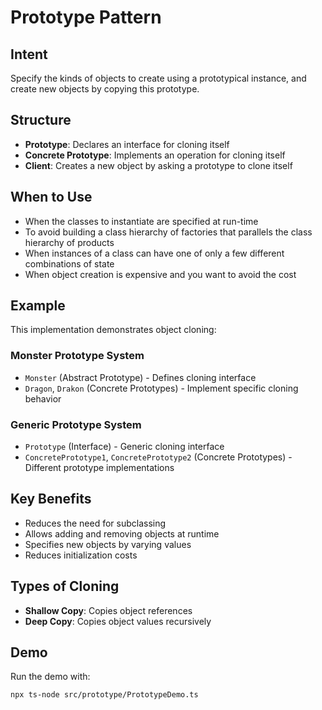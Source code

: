 # Prototype Pattern

## Intent
Specify the kinds of objects to create using a prototypical instance, and create new objects by copying this prototype.

## Structure
- **Prototype**: Declares an interface for cloning itself
- **Concrete Prototype**: Implements an operation for cloning itself
- **Client**: Creates a new object by asking a prototype to clone itself

## When to Use
- When the classes to instantiate are specified at run-time
- To avoid building a class hierarchy of factories that parallels the class hierarchy of products
- When instances of a class can have one of only a few different combinations of state
- When object creation is expensive and you want to avoid the cost

## Example
This implementation demonstrates object cloning:

### Monster Prototype System
- `Monster` (Abstract Prototype) - Defines cloning interface
- `Dragon`, `Drakon` (Concrete Prototypes) - Implement specific cloning behavior

### Generic Prototype System
- `Prototype` (Interface) - Generic cloning interface
- `ConcretePrototype1`, `ConcretePrototype2` (Concrete Prototypes) - Different prototype implementations

## Key Benefits
- Reduces the need for subclassing
- Allows adding and removing objects at runtime
- Specifies new objects by varying values
- Reduces initialization costs

## Types of Cloning
- **Shallow Copy**: Copies object references
- **Deep Copy**: Copies object values recursively

## Demo
Run the demo with:
```bash
npx ts-node src/prototype/PrototypeDemo.ts
```
